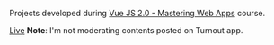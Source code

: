Projects developed during [Vue JS 2.0 - Mastering Web Apps](https://www.udemy.com/vue-web-apps/) course.

[Live](https://guilherme-gm.github.io/learning-vuejs/)
**Note**: I'm not moderating contents posted on Turnout app.
